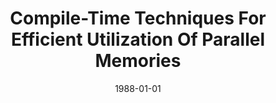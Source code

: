 ---
title: "Compile-Time Techniques For Efficient Utilization Of Parallel Memories"
date: 1988-01-01
venue: "Proceedings of the ACM/SIGPLAN PPEALS 1988, Parallel Programming: Experience with Applications, Languages and Systems, New Haven, Connecticut, USA, July 19-21, 1988"
paperurl: https://doi.org/10.1145/62115.62137
authors: "Rajiv Gupta and Mary Lou Soffa"
---